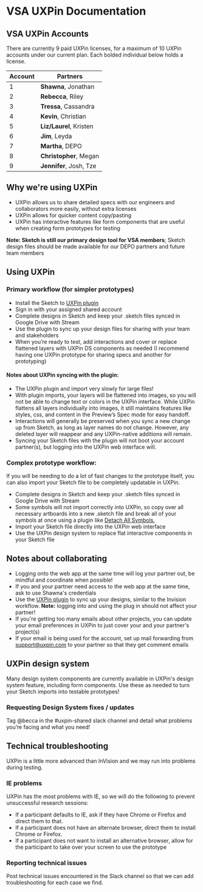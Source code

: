 # VSA UXPin Documentation

## VSA UXPin Accounts

There are currently 9 paid UXPin licenses, for a maximum of 10 UXPin accounts under our current plan. Each bolded individual below holds a license.

| Account | Partners                |
|---------|-------------------------|
| 1       | **Shawna**, Jonathan    |
| 2       | **Rebecca**, Riley      |
| 3       | **Tressa**, Cassandra   |
| 4       | **Kevin**, Christian    |
| 5       | **Liz/Laurel**, Kristen |
| 6       | **Jim**, Leyda          |
| 7       | **Martha**, DEPO        |
| 8       | **Christopher**, Megan  |
| 9       | **Jennifer**, Josh, Tze |

## Why we're using UXPin
- UXPin allows us to share detailed specs with our engineers and collaborators more easily, without extra licenses
- UXPin allows for quicker content copy/pasting
- UXPin has interactive features like form components that are useful when creating form prototypes for testing

**Note: Sketch is still our primary design tool for VSA members**; Sketch design files should be made available for our DEPO partners and future team members

## Using UXPin

### Primary workflow (for simpler prototypes)
- Install the Sketch to [UXPin plugin](https://www.uxpin.com/docs/getting-started/importing-from-sketch/#exporting-from-sketch)
- Sign in with your assigned shared account 
- Complete designs in Sketch and keep your .sketch files synced in Google Drive with Stream
- Use the plugin to sync up your design files for sharing with your team and stakeholders
- When you’re ready to test, add interactions and cover or replace flattened layers with UXPin DS components as needed (I recommend having one UXPin prototype for sharing specs and another for prototyping)

#### Notes about UXPin syncing with the plugin:
 - The UXPin plugin and import very slowly for large files!  
 - With plugin imports, your layers will be flattened into images, so you will not be able to change text or colors in the UXPin interface. While UXPin flattens all layers individually into images, it still maintains features like styles, css, and content in the Preview’s Spec mode for easy handoff.
 - Interactions will generally be preserved when you sync a new change up from Sketch, as long as layer names do not change. However, any deleted layer will reappear and any UXPin-native additions will remain.
 - Syncing your Sketch files with the plugin will not boot your account partner(s), but logging into the UXPin web interface will.

### Complex prototype workflow:
If you will be needing to do a lot of fast changes to the prototype itself, you can also import your Sketch file to be completely updatable in UXPin. 
- Complete designs in Sketch and keep your .sketch files synced in Google Drive with Stream
- Some symbols will not import correctly into UXPin, so copy over all necessary artboards into a new .sketch file and break all of your symbols at once using a plugin like [Detach All Symbols.](https://github.com/Pausansol/Detach-all-symbols)
- Import your Sketch file directly into the UXPin web interface
- Use the UXPin design system to replace flat interactive components in your Sketch file

## Notes about collaborating
- Logging onto the web app at the same time will log your partner out, be mindful and coordinate when possible!
- If you and your partner need access to the web app at the same time, ask to use Shawna's credentials
- Use the [UXPin plugin](https://www.uxpin.com/docs/getting-started/importing-from-sketch/) to sync up your designs, similar to the Invision workflow. **Note:** logging into and using the plug in should not affect your partner!
- If you're getting too many emails about other projects, you can update your email preferences in UXPin to just cover your and your partner's project(s)
- If your email is being used for the account, set up mail forwarding from support@uxpin.com to your partner so that they get comment emails

## UXPin design system
Many design system components are currently available in UXPin's design system feature, including form components. Use these as needed to turn your Sketch imports into testable prototypes!

### Requesting Design System fixes / updates
Tag @becca in the #uxpin-shared slack channel and detail what problems you’re facing and what you need!

## Technical troubleshooting
UXPin is a little more advanced than InVision and we may run into problems during testing. 

### IE problems 
UXPin has the most problems with IE, so we will do the following to prevent unsuccessful research sessions:
- If a participant defaults to IE, ask if they have Chrome or Firefox and direct them to that.
- If a participant does not have an alternate browser, direct them to install Chrome or Firefox.
- If a participant does not want to install an alternative browser, allow for the participant to take over your screen to use the prototype

### Reporting technical issues
Post technical issues encountered in the Slack channel so that we can add troubleshooting for each case we find.
